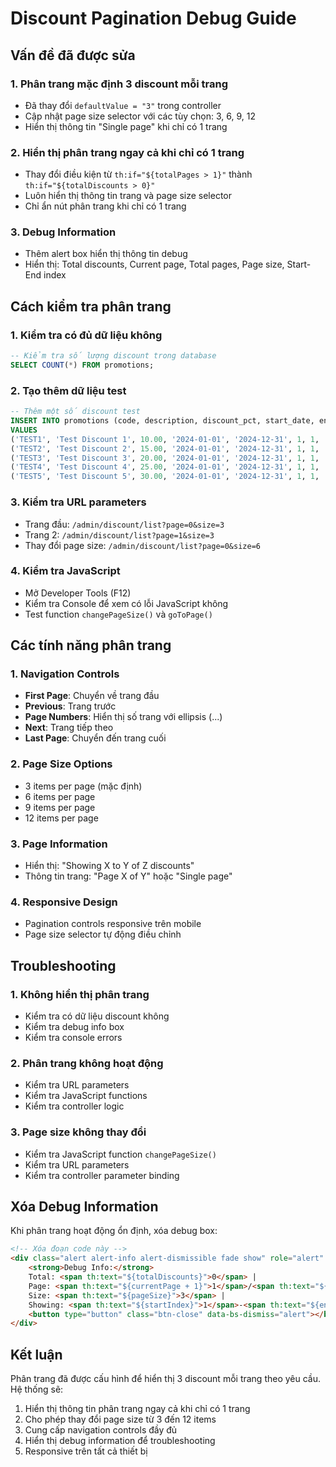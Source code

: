 # Discount Pagination Debug Guide

## Vấn đề đã được sửa

### 1. Phân trang mặc định 3 discount mỗi trang
- Đã thay đổi `defaultValue = "3"` trong controller
- Cập nhật page size selector với các tùy chọn: 3, 6, 9, 12
- Hiển thị thông tin "Single page" khi chỉ có 1 trang

### 2. Hiển thị phân trang ngay cả khi chỉ có 1 trang
- Thay đổi điều kiện từ `th:if="${totalPages > 1}"` thành `th:if="${totalDiscounts > 0}"`
- Luôn hiển thị thông tin trang và page size selector
- Chỉ ẩn nút phân trang khi chỉ có 1 trang

### 3. Debug Information
- Thêm alert box hiển thị thông tin debug
- Hiển thị: Total discounts, Current page, Total pages, Page size, Start-End index

## Cách kiểm tra phân trang

### 1. Kiểm tra có đủ dữ liệu không
```sql
-- Kiểm tra số lượng discount trong database
SELECT COUNT(*) FROM promotions;
```

### 2. Tạo thêm dữ liệu test
```sql
-- Thêm một số discount test
INSERT INTO promotions (code, description, discount_pct, start_date, end_date, active, created_by, apply_type) 
VALUES 
('TEST1', 'Test Discount 1', 10.00, '2024-01-01', '2024-12-31', 1, 1, 'product'),
('TEST2', 'Test Discount 2', 15.00, '2024-01-01', '2024-12-31', 1, 1, 'brand'),
('TEST3', 'Test Discount 3', 20.00, '2024-01-01', '2024-12-31', 1, 1, 'category'),
('TEST4', 'Test Discount 4', 25.00, '2024-01-01', '2024-12-31', 1, 1, 'product'),
('TEST5', 'Test Discount 5', 30.00, '2024-01-01', '2024-12-31', 1, 1, 'brand');
```

### 3. Kiểm tra URL parameters
- Trang đầu: `/admin/discount/list?page=0&size=3`
- Trang 2: `/admin/discount/list?page=1&size=3`
- Thay đổi page size: `/admin/discount/list?page=0&size=6`

### 4. Kiểm tra JavaScript
- Mở Developer Tools (F12)
- Kiểm tra Console để xem có lỗi JavaScript không
- Test function `changePageSize()` và `goToPage()`

## Các tính năng phân trang

### 1. Navigation Controls
- **First Page**: Chuyển về trang đầu
- **Previous**: Trang trước
- **Page Numbers**: Hiển thị số trang với ellipsis (...)
- **Next**: Trang tiếp theo
- **Last Page**: Chuyển đến trang cuối

### 2. Page Size Options
- 3 items per page (mặc định)
- 6 items per page
- 9 items per page
- 12 items per page

### 3. Page Information
- Hiển thị: "Showing X to Y of Z discounts"
- Thông tin trang: "Page X of Y" hoặc "Single page"

### 4. Responsive Design
- Pagination controls responsive trên mobile
- Page size selector tự động điều chỉnh

## Troubleshooting

### 1. Không hiển thị phân trang
- Kiểm tra có dữ liệu discount không
- Kiểm tra debug info box
- Kiểm tra console errors

### 2. Phân trang không hoạt động
- Kiểm tra URL parameters
- Kiểm tra JavaScript functions
- Kiểm tra controller logic

### 3. Page size không thay đổi
- Kiểm tra JavaScript function `changePageSize()`
- Kiểm tra URL parameters
- Kiểm tra controller parameter binding

## Xóa Debug Information

Khi phân trang hoạt động ổn định, xóa debug box:

```html
<!-- Xóa đoạn code này -->
<div class="alert alert-info alert-dismissible fade show" role="alert" th:if="${totalDiscounts > 0}">
    <strong>Debug Info:</strong> 
    Total: <span th:text="${totalDiscounts}">0</span> | 
    Page: <span th:text="${currentPage + 1}">1</span>/<span th:text="${totalPages}">1</span> | 
    Size: <span th:text="${pageSize}">3</span> | 
    Showing: <span th:text="${startIndex}">1</span>-<span th:text="${endIndex}">3</span>
    <button type="button" class="btn-close" data-bs-dismiss="alert"></button>
</div>
```

## Kết luận

Phân trang đã được cấu hình để hiển thị 3 discount mỗi trang theo yêu cầu. Hệ thống sẽ:

1. Hiển thị thông tin phân trang ngay cả khi chỉ có 1 trang
2. Cho phép thay đổi page size từ 3 đến 12 items
3. Cung cấp navigation controls đầy đủ
4. Hiển thị debug information để troubleshooting
5. Responsive trên tất cả thiết bị 